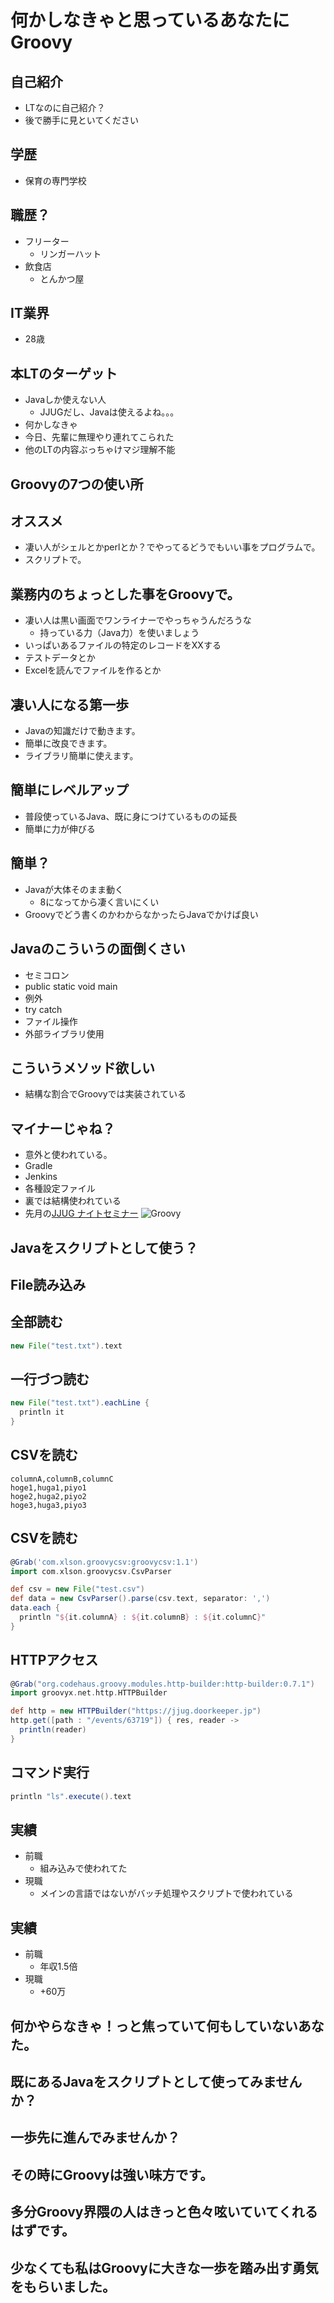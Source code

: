
# 何かしなきゃと思っているあなたにGroovy
## 自己紹介
- LTなのに自己紹介？
- 後で勝手に見といてください

## 学歴
- 保育の専門学校

## 職歴？
- フリーター
  - リンガーハット
- 飲食店
  - とんかつ屋

## IT業界
- 28歳

## 本LTのターゲット
- Javaしか使えない人
  - JJUGだし、Javaは使えるよね。。。
- 何かしなきゃ
- 今日、先輩に無理やり連れてこられた
- 他のLTの内容ぶっちゃけマジ理解不能

## Groovyの7つの使い所

## オススメ
- 凄い人がシェルとかperlとか？でやってるどうでもいい事をプログラムで。
- スクリプトで。

## 業務内のちょっとした事をGroovyで。
- 凄い人は黒い画面でワンライナーでやっちゃうんだろうな
  - 持っている力（Java力）を使いましょう
- いっぱいあるファイルの特定のレコードをXXする
- テストデータとか
- Excelを読んでファイルを作るとか

## 凄い人になる第一歩
- Javaの知識だけで動きます。
- 簡単に改良できます。
- ライブラリ簡単に使えます。

## 簡単にレベルアップ
- 普段使っているJava、既に身につけているものの延長
- 簡単に力が伸びる

## 簡単？
- Javaが大体そのまま動く
  - 8になってから凄く言いにくい
- Groovyでどう書くのかわからなかったらJavaでかけば良い

## Javaのこういうの面倒くさい
- セミコロン
- public static void main
- 例外
- try catch
- ファイル操作
- 外部ライブラリ使用

## こういうメソッド欲しい
- 結構な割合でGroovyでは実装されている

## マイナーじゃね？
- 意外と使われている。
- Gradle
- Jenkins
- 各種設定ファイル
- 裏では結構使われている
- 先月の[JJUG ナイトセミナー](https://jjug.doorkeeper.jp/events/63161)
![Groovy](https://image.slidesharecdn.com/mybatiswebapplication-170726111305/95/mybatis-web-application-27-638.jpg?cb=1501067651)

## Javaをスクリプトとして使う？

## File読み込み
## 全部読む
```groovy
new File("test.txt").text
```

## 一行づつ読む
```groovy
new File("test.txt").eachLine {
  println it
}
```

## CSVを読む
```
columnA,columnB,columnC
hoge1,huga1,piyo1
hoge2,huga2,piyo2
hoge3,huga3,piyo3
```

## CSVを読む
```groovy
@Grab('com.xlson.groovycsv:groovycsv:1.1')
import com.xlson.groovycsv.CsvParser

def csv = new File("test.csv")
def data = new CsvParser().parse(csv.text, separator: ',')
data.each {
  println "${it.columnA} : ${it.columnB} : ${it.columnC}"
}
```

## HTTPアクセス
```groovy
@Grab("org.codehaus.groovy.modules.http-builder:http-builder:0.7.1")
import groovyx.net.http.HTTPBuilder

def http = new HTTPBuilder("https://jjug.doorkeeper.jp")
http.get([path : "/events/63719"]) { res, reader ->
  println(reader)
}
```

## コマンド実行
```groovy
println "ls".execute().text
```

## 実績
- 前職
  - 組み込みで使われてた
- 現職
  - メインの言語ではないがバッチ処理やスクリプトで使われている

## 実績
- 前職
  - 年収1.5倍
- 現職
  - +60万

## 何かやらなきゃ！っと焦っていて何もしていないあなた。
## 既にあるJavaをスクリプトとして使ってみませんか？
## 一歩先に進んでみませんか？
## その時にGroovyは強い味方です。
## 多分Groovy界隈の人はきっと色々呟いていてくれるはずです。
## 少なくても私はGroovyに大きな一歩を踏み出す勇気をもらいました。
